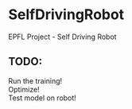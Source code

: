 # SelfDrivingRobot
EPFL Project - Self Driving Robot

## TODO:

Run the training! <br>
Optimize! <br>
Test model on robot!
